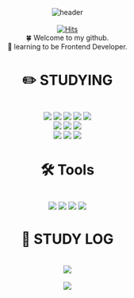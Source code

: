 <div align="center">
  
![header](https://capsule-render.vercel.app/api?type=cylinder&color=d9d2e9&height=150&section=header&text=Hello,%20Summermong!&fontColor=ffffff&fontSize=50&animation=fadeIn&fontAlignY=55)
<br />
<br />
[![Hits](https://hits.seeyoufarm.com/api/count/incr/badge.svg?url=https%3A%2F%2Fgithub.com%2Fsummermong&count_bg=%23C1B0E8&title_bg=%23555555&icon=&icon_color=%23E7E7E7&title=hits&edge_flat=false)](https://hits.seeyoufarm.com)
<br />
:four_leaf_clover: Welcome to my github.
<br />
:thought_balloon: learning to be Frontend Developer.
<br />

# ✏️ STUDYING
<br />
<img src="https://img.shields.io/badge/HTML-E34F26?style=flat&logo=HTML5&logoColor=white"/>
<img src="https://img.shields.io/badge/CSS-1572B6?style=flat&logo=CSS3&logoColor=white"/>
<img src="https://img.shields.io/badge/JavaScript-F7DF1E?style=flat&logo=JavaScript&logoColor=white"/>
<img src="https://img.shields.io/badge/React-61DAFB?style=flat&logo=React&logoColor=white"/>
<img src="https://img.shields.io/badge/TypeScript-3578E5?style=flat&logo=TypeScript&logoColor=white"/>
<br />
<img src="https://img.shields.io/badge/Tailwind-06B6D4?style=flat&logo=TailwindCSS&logoColor=white"/>
<img src="https://img.shields.io/badge/Styled components-DB7093?style=flat&logo=styledcomponents&logoColor=white"/>
<img src="https://img.shields.io/badge/Bootstrap-7952B3?style=flat&logo=bootstrap&logoColor=white"/>
<br />
<img src="https://img.shields.io/badge/React Router-CA4245?style=flat&logo=React-router&logoColor=white"/>
<img src="https://img.shields.io/badge/Recoil-3578E5?style=flat&logo=Recoil&logoColor=white"/>
<img src="https://img.shields.io/badge/React query-FF4154?style=flat&logo=React-query&logoColor=white"/>

# 🛠️ Tools
<br />
<img src="https://img.shields.io/badge/visual studio code-007ACC?style=flat&logo=visualstudiocode&logoColor=white"/>
<img src="https://img.shields.io/badge/figma-F24E1E?style=flat&logo=figma&logoColor=white"/>
<img src="https://img.shields.io/badge/slack-4A154B?style=flat&logo=slack&logoColor=white"/>
<img src="https://img.shields.io/badge/notion-000000?style=flat&logo=notion&logoColor=white"/>
<br />

# 🔖 STUDY LOG
<br/>
<img src="https://github-readme-stats.vercel.app/api/top-langs/?username=summermong&layout=compact"/>
<br />
<br />
<img src="http://mazassumnida.wtf/api/v2/generate_badge?boj=summermong"/>
</div>

